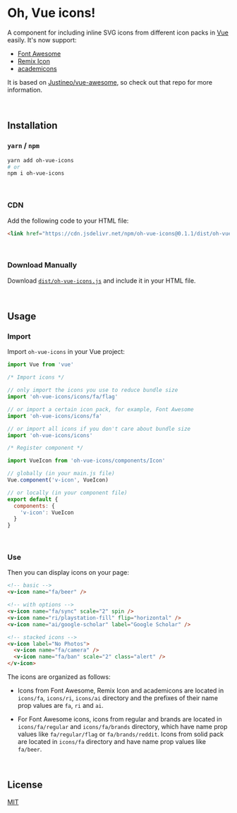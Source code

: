 # Oh, Vue icons!

A component for including inline SVG icons from different icon packs in [Vue](https://vuejs.org/) easily. It's now support:

- [Font Awesome](https://fontawesome.com/)
- [Remix Icon](https://github.com/Remix-Design/RemixIcon)
- [academicons](https://github.com/jpswalsh/academicons)

It is based on [Justineo/vue-awesome](https://github.com/Justineo/vue-awesome), so check out that repo for more information.

&nbsp;

## Installation

### `yarn` / `npm`

```bash
yarn add oh-vue-icons
# or
npm i oh-vue-icons
```

&nbsp;

### CDN

Add the following code to your HTML file:

```html
<link href="https://cdn.jsdelivr.net/npm/oh-vue-icons@0.1.1/dist/oh-vue-icons.js" rel="stylesheet">
```

&nbsp;

### Download Manually

Download [`dist/oh-vue-icons.js`](dist/oh-vue-icons.js) and include it in your HTML file.


&nbsp;

## Usage

### Import

Import `oh-vue-icons` in your Vue project:

```js
import Vue from 'vue'

/* Import icons */

// only import the icons you use to reduce bundle size
import 'oh-vue-icons/icons/fa/flag'

// or import a certain icon pack, for example, Font Awesome
import 'oh-vue-icons/icons/fa'

// or import all icons if you don't care about bundle size
import 'oh-vue-icons/icons'

/* Register component */

import VueIcon from 'oh-vue-icons/components/Icon'

// globally (in your main.js file)
Vue.component('v-icon', VueIcon)

// or locally (in your component file)
export default {
  components: {
    'v-icon': VueIcon
  }
}
```

&nbsp;

### Use

Then you can display icons on your page:

```html
<!-- basic -->
<v-icon name="fa/beer" />

<!-- with options -->
<v-icon name="fa/sync" scale="2" spin />
<v-icon name="ri/playstation-fill" flip="horizontal" />
<v-icon name="ai/google-scholar" label="Google Scholar" />

<!-- stacked icons -->
<v-icon label="No Photos">
  <v-icon name="fa/camera" />
  <v-icon name="fa/ban" scale="2" class="alert" />
</v-icon>
```

The icons are organized as follows:

- Icons from Font Awesome, Remix Icon and academicons are located in `icons/fa`, `icons/ri`, `icons/ai` directory and the prefixes of their name prop values are `fa`, `ri` and `ai`.

- For Font Awesome icons, icons from regular and brands are located in `icons/fa/regular` and `icons/fa/brands` directory, which have name prop values like `fa/regular/flag` or `fa/brands/reddit`. Icons from solid pack are located in `icons/fa` directory and have name prop values like `fa/beer`.


&nbsp;

## License

[MIT](LICENSE)